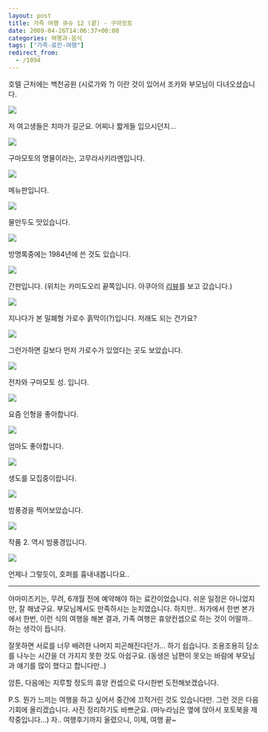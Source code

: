 ```yaml
---
layout: post
title: 가족 여행 큐슈 12 (끝) - 구마모토
date: 2009-04-26T14:06:37+00:00
categories: 여행과-음식
tags: ["가족-료칸-여행"]
redirect_from:
  - /1094
---
```




호텔 근처에는 백천공원 (시로가와 ?) 이란 것이 있어서 조카와 부모님이 다녀오셨습니다.

![ ](/assets/media/uploads_1_cfile4.uf.120FDC0D49F469949638F9.jpg)

저 여고생들은 치마가 길군요. 어찌나 짧게들 입으시던지...

![ ](/assets/media/uploads_1_cfile2.uf.1577111349F46B2E466911.jpg)

구마모토의 명물이라는, 고무라사키라멘입니다.

![ ](/assets/media/uploads_1_cfile1.uf.1777111349F46B2F47C6CB.jpg)

메뉴판입니다.

![ ](/assets/media/uploads_1_cfile24.uf.1877111349F46B2F480BBC.jpg)

물만두도 맛있습니다.

![ ](/assets/media/uploads_1_cfile21.uf.1877111349F46B30491D75.jpg)

방명록중에는 1984년에 쓴 것도 있습니다.

![ ](/assets/media/uploads_1_cfile22.uf.1777111349F46B314A9E1D.jpg)

간판입니다. (위치는 카미도오리 끝쪽입니다. 아쿠아의 <a title="[http://aq.co.kr/aqboard/read.php?b_code=okinareview&amp;ab_id=566848]로 이동합니다." href="http://aq.co.kr/aqboard/read.php?b_code=okinareview&amp;ab_id=566848" target="_blank">리뷰</a>를 보고 갔습니다.)

![ ](/assets/media/uploads_1_cfile3.uf.1707D91249F46C2BBAAA7A.jpg)

지나다가 본 밀폐형 가로수 흙막이(?)입니다. 저래도 되는 건가요?

![ ](/assets/media/uploads_1_cfile23.uf.1807D91249F46C2BBB2E64.jpg)

그런가하면 길보다 먼저 가로수가 있었다는 곳도 보았습니다.

![ ](/assets/media/uploads_1_cfile24.uf.1107D91249F46C2DBCD87B.jpg)

전차와 구마모토 성. 입니다.

![ ](/assets/media/uploads_1_cfile5.uf.1307D91249F46C2EBDA8BD.jpg)

요즘 인형을 좋아합니다.

![ ](/assets/media/uploads_1_cfile21.uf.1507D91249F46C2FBEEB14.jpg)

엄마도 좋아합니다.

![ ](/assets/media/uploads_1_cfile5.uf.1507D91249F46C30BF4B50.jpg)

생도를 모집중이랍니다.

![ ](/assets/media/uploads_1_cfile2.uf.1507D91249F46C31C08471.jpg)

밤풍경을 찍어보았습니다.

![ ](/assets/media/uploads_1_cfile5.uf.1707D91249F46C32C1EFDB.jpg)

작품 2. 역시 밤풍경입니다.

![ ](/assets/media/uploads_1_cfile2.uf.1907D91249F46C33C2EA9C.jpg)

언제나 그렇듯이, 호퍼를 흉내내봅니다요..

----

야마미즈키는, 무려, 6개월 전에 예약해야 하는 료칸이었습니다. 쉬운 일정은 아니었지만, 잘 해냈구요. 부모님께서도 만족하시는 눈치였습니다. 하지만.. 처가에서 한번 본가에서 한번, 이런 식의 여행을 해본 결과, 가족 여행은 휴양컨셉으로 하는 것이 어떨까.. 하는 생각이 듭니다.

잘못하면 서로를 너무 배려한 나머지 피곤해진다던가... 하기 쉽습니다. 조용조용히 담소를 나누는 시간을 더 가지지 못한 것도 아쉽구요. (동생은 남편이 못오는 바람에 부모님과 얘기를 많이 했다고 합니다만..)

암튼, 다음에는 지루할 정도의 휴양 컨셉으로 다시한번 도전해보겠습니다.

P.S. 뭔가 느끼는 여행을 하고 싶어서 중간에 끄적거린 것도 있습니다만. 그런 것은 다음 기회에 올리겠습니다. 사진 정리하기도 바쁘군요. (마누라님은 옆에 앉아서 포토북을 제작중입니다...) 자.. 여행후기까지 올렸으니, 이제, 여행 끝~
<div id=comments>
</div>
